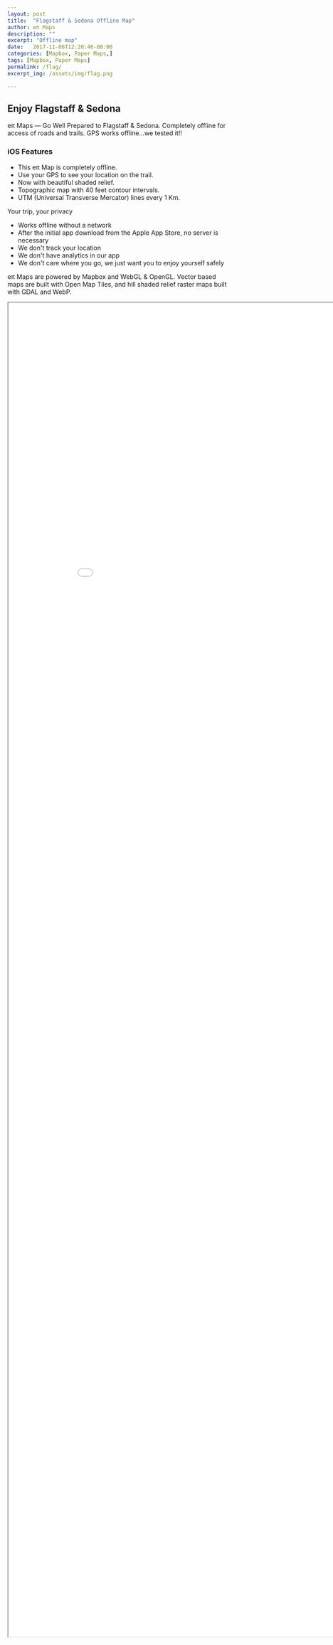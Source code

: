 ```yaml
---
layout: post
title:  "Flagstaff & Sedona Offline Map"
author: eπ Maps
description: ""
excerpt: "Offline map"
date:   2017-11-06T12:20:46-08:00
categories: [Mapbox, Paper Maps,]
tags: [Mapbox, Paper Maps]
permalink: /flag/
excerpt_img: /assets/img/flag.png

---
```



## Enjoy Flagstaff & Sedona

eπ Maps — Go Well Prepared to Flagstaff & Sedona. Completely offline for access of roads and trails.  GPS works offline...we tested it!!

### iOS Features
* This eπ Map is completely offline.
* Use your GPS to see your location on the trail.
* Now with beautiful shaded relief.
* Topographic map with 40 feet contour intervals.
* UTM (Universal Transverse Mercator) lines every 1 Km.

Your trip, your privacy
* Works offline without a network
* After the initial app download from the Apple App Store, no server is necessary
* We don't track your location
* We don't have analytics in our app
* We don't care where you go, we just want you to enjoy yourself safely

eπ Maps are powered by Mapbox and WebGL & OpenGL.  Vector based maps are built with Open Map Tiles, and hill shaded relief raster maps built with GDAL and WebP.

<iframe allowfullscreen="true" mozallowfullscreen="true" webkitallowfullscreen="true"
  style="height: 75vh; width: 95vw;"  
  src="/epi-maps.html?t=Flagstaff&Z=13.9&style=omt-cje6px7vc06l22rpeiph7d85s&w=-111.936&s=34.7116071539&e=-111.371010416&n=35.6273&authkey=278314">
  <p>Your browser does not support iframes.</p>
</iframe>
